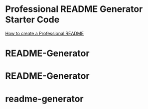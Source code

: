 # Professional README Generator Starter Code

[How to create a Professional README](./readme-guide.md)
# README-Generator
# README-Generator
# readme-generator
